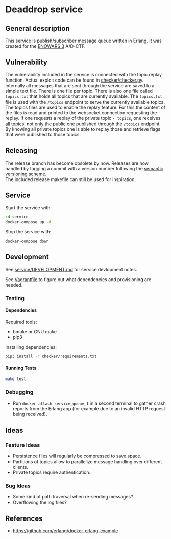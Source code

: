 Deaddrop service
================

General description
-------------------

This service is publish/subscriber message queue written in [Erlang](https://www.erlang.org/). It was created for the [ENOWARS 3](https://enowars.com/) A/D-CTF.

Vulnerability
-------------

The vulnerability included in the service is connected with the topic replay function. Actual exploit code can be found in [checker/checker.py](checker/checker.py).  
Internally all messages that are sent through the service are saved to a simple text file. There is one file per topic. There is also one file called `topics.txt` that holds all topics that are currently available. The `topics.txt` file is used with the `/topics` endpoint to serve the currently available topics. The topics files are used to enable the replay feature. For this the content of the files is read and printed to the websocket connection requesting the replay. If one requests a replay of the private topic `- topics`, one receives all topics, not only the public one published through the `/topics` endpoint. By knowing all private topics one is able to replay those and retrieve flags that were published to those topics.

Releasing
---------

The release branch has become obsolete by now. Releases are now handled by tagging a commit with a version number following the [semantic versioning scheme](https://semver.org/).  
The included release makefile can still be used for inspiration.

Service
-------

Start the service with:

```sh
cd service
docker-compose up -d
```

Stop the service with:

```sh
docker-compose down
```

Development
-----------

See [service/DEVELOPMENT.md](service/DEVELOPMENT.md) for service devlopment notes.

See [Vagrantfile](Vagrantfile) to figure out what dependencies and provisioning are needed.

### Testing

#### Dependencies

Required tools:

-	bmake or GNU make
-	pip3

Installing dependencies:

```sh
pip3 install -r checker/requirements.txt
```

#### Running Tests

```sh
make test
```

### Debugging

-	Run `docker attach service_queue_1` in a second terminal to gather crash reports from the Erlang app (for example due to an invalid HTTP request being received).

Ideas
-----

### Feature Ideas

-	Persistence files will regularly be compressed to save space.
-	Partitions of topics allow to parallelize message handling over different clients.
-	Private topics require authentication.

### Bug Ideas

-	Some kind of path traversal when re-sending messages?
-	Overflowing the log files?

References
----------

-	https://github.com/erlang/docker-erlang-example
